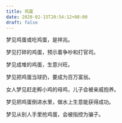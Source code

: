 ```yaml
---
title: 鸡蛋
date: 2020-02-15T20:54:12+08:00
draft: false
---
```


梦见鸡蛋或吃鸡蛋，是祥兆。

梦见打碎的鸡蛋，预示着争吵和打官司。

梦见成堆的鸡蛋，生意兴旺。

梦见把鸡蛋当球扔，要成为百万富翁。

女人梦见赶走孵小鸡的母鸡，儿子会被亲戚抱养。

梦见把鸡蛋倒进水里，做水上生意能获得成功。

梦见从别人手里抢鸡蛋，会被指控为骗子。